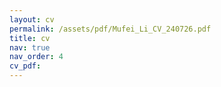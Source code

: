 ```yaml
---
layout: cv
permalink: /assets/pdf/Mufei_Li_CV_240726.pdf
title: cv
nav: true
nav_order: 4
cv_pdf:
---
```

